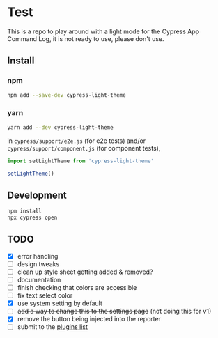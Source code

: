 # Test

This is a repo to play around with a light mode for the Cypress App Command Log, it is not ready to use, please don't use.

## Install

### npm

```sh
npm add --save-dev cypress-light-theme
```

### yarn

```sh
yarn add --dev cypress-light-theme
```

in `cypress/support/e2e.js` (for e2e tests) and/or `cypress/support/component.js` (for component tests),

```js
import setLightTheme from 'cypress-light-theme'

setLightTheme()
```


## Development

```sh
npm install
npx cypress open
```


## TODO

- [x] error handling
- [ ] design tweaks
- [ ] clean up style sheet getting added & removed?
- [ ] documentation
- [ ] finish checking that colors are accessible
- [ ] fix text select color
- [x] use system setting by default
- [ ] ~~add a way to change this to the settings page~~ (not doing this for v1)
- [x] remove the button being injected into the reporter
- [ ] submit to the [plugins list](https://docs.cypress.io/plugins/directory)
